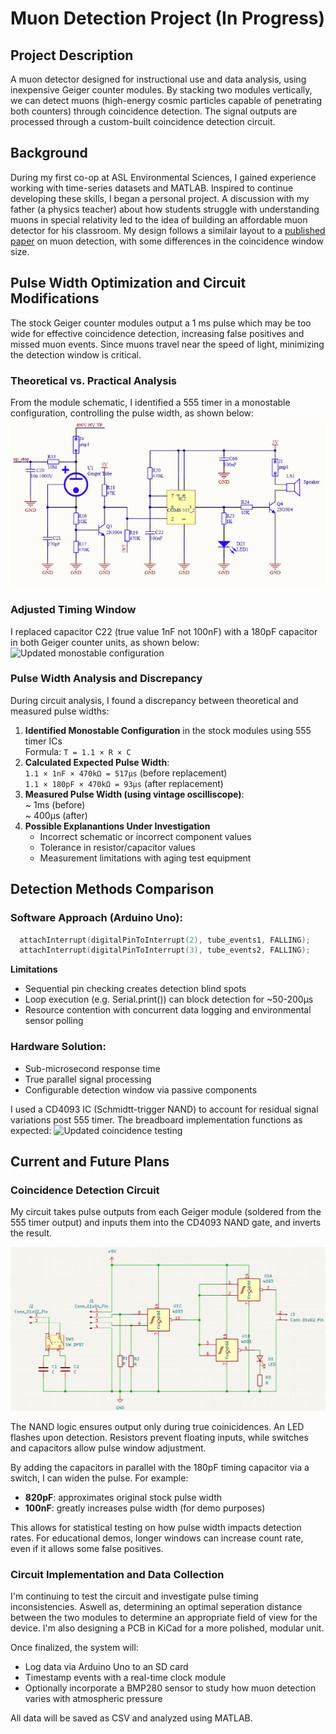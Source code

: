 # Muon Detection Project (In Progress)
## Project Description
A muon detector designed for instructional use and data analysis, using inexpensive Geiger counter modules. By stacking two modules vertically, we can detect muons (high-energy cosmic particles capable of penetrating both counters) through coincidence detection. The signal outputs are processed through a custom-built coincidence detection circuit.
## Background
During my first co-op at ASL Environmental Sciences, I gained experience working with time-series datasets and MATLAB. Inspired to continue developing these skills, I began a personal project. A discussion with my father (a physics teacher) about how students struggle with understanding muons in special relativity led to the idea of building an affordable muon detector for his classroom. My design follows a similair layout to a [published paper](https://www.mdpi.com/2571-712X/7/3/34) on muon detection, with some differences in the coincidence window size.
## Pulse Width Optimization and Circuit Modifications
The stock Geiger counter modules output a 1 ms pulse which may be too wide for effective coincidence detection, increasing false positives and missed muon events. Since muons travel near the speed of light, minimizing the detection window is critical.
### Theoretical vs. Practical Analysis
From the module schematic, I identified a 555 timer in a monostable configuration, controlling the pulse width, as shown below:  
![Pulse Width Circuit in Geiger Counter Module](pulse_circuit.png)
### Adjusted Timing Window
I replaced capacitor C22 (true value 1nF not 100nF) with a 180pF capacitor in both Geiger counter units, as shown below:
![Updated monostable configuration](capacitor.png)
### Pulse Width Analysis and Discrepancy
During circuit analysis, I found a discrepancy between theoretical and measured pulse widths:
1. **Identified Monostable Configuration** in the stock modules using 555 timer ICs  
Formula: `T = 1.1 × R × C`
3. **Calculated Expected Pulse Width**:  
   `1.1 × 1nF × 470kΩ = 517μs`
   (before replacement)  
   `1.1 × 180pF × 470kΩ = 93μs`
   (after replacement)
4. **Measured Pulse Width (using vintage oscilliscope)**:  
   ~ 1ms (before)  
   ~ 400μs (after)
5. **Possible Explanantions Under Investigation**
   - Incorrect schematic or incorrect component values
   - Tolerance in resistor/capacitor values
   - Measurement limitations with aging test equipment
  
## Detection Methods Comparison
### Software Approach (Arduino Uno):
```cpp
  attachInterrupt(digitalPinToInterrupt(2), tube_events1, FALLING);
  attachInterrupt(digitalPinToInterrupt(3), tube_events2, FALLING);
```
**Limitations**  
  - Sequential pin checking creates detection blind spots
  - Loop execution (e.g. Serial.print()) can block detection for ~50-200μs
  - Resource contention with concurrent data logging and environmental sensor polling

### Hardware Solution:
  - Sub-microsecond response time
  - True parallel signal processing
  - Configurable detection window via passive components
         
I used a CD4093 IC (Schmidtt-trigger NAND) to account for residual signal variations post 555 timer. The breadboard implementation functions as expected:
![Updated coincidence testing](test.png)

## Current and Future Plans
### Coincidence Detection Circuit
My circuit takes pulse outputs from each Geiger module (soldered from the 555 timer output) and inputs them into the CD4093 NAND gate, and inverts the result.

![Current Edit of the Coincidence Detection Circuit](coincidence.png)

The NAND logic ensures output only during true coinicidences. An LED flashes upon detection. Resistors prevent floating inputs, while switches and capacitors allow pulse window adjustment.

By adding the capacitors in parallel with the 180pF timing capacitor via a switch, I can widen the pulse. For example:

- **820pF**: approximates original stock pulse width
- **100nF**: greatly increases pulse width (for demo purposes)

This allows for statistical testing on how pulse width impacts detection rates. For educational demos, longer windows can increase count rate, even if it allows some false positives.

### Circuit Implementation and Data Collection
I'm continuing to test the circuit and investigate pulse timing inconsistencies. Aswell as, determining an optimal seperation distance between the two modules to determine an appropriate field of view for the device. I'm also designing a PCB in KiCad for a more polished, modular unit.

Once finalized, the system will:
- Log data via Arduino Uno to an SD card
- Timestamp events with a real-time clock module
- Optionally incorporate a BMP280 sensor to study how muon detection varies with atmospheric pressure

All data will be saved as CSV and analyzed using MATLAB.

